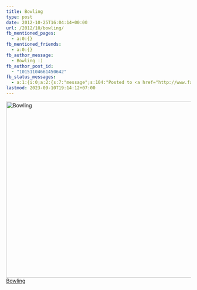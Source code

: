 ```yaml
---
title: Bowling
type: post
date: 2012-10-25T16:04:14+00:00
url: /2012/10/bowling/
fb_mentioned_pages:
  - a:0:{}
fb_mentioned_friends:
  - a:0:{}
fb_author_message:
  - Bowling :)
fb_author_post_id:
  - "10151104661450642"
fb_status_messages:
  - a:1:{i:0;a:2:{s:7:"message";s:104:"Posted to <a href="http://www.facebook.com/10151104661450642" target="_blank">your Facebook Timeline</a>";s:5:"error";s:0:"";}}
lastmod: 2023-09-10T19:14:12+07:00
---
```

<div class="media photo image flickr">
  <a title="Bowling by Patrick Kollitsch, on Flickr" href="http://www.flickr.com/photos/schreibblogade/8122348752/"><img src="//farm9.staticflickr.com/8476/8122348752_ccae98caae_z.jpg" alt="Bowling" width="640" height="480" /><span>Bowling</span></a>
</div>
